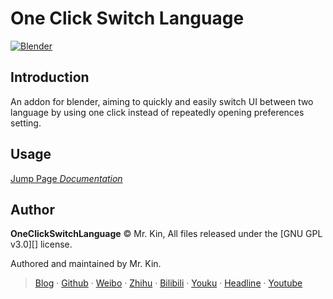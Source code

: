 # One Click Switch Language
[![Blender](https://img.shields.io/badge/Blender-v2.80+-blue)](https://blender.org/)

## Introduction
An addon for blender, aiming to quickly and easily switch UI between two language by using one click instead of repeatedly opening preferences setting.

## Usage
[Jump Page *Documentation*][]

## Author
**OneClickSwitchLanguage** © Mr. Kin, All files released under the [GNU GPL v3.0][] license.

Authored and maintained by Mr. Kin.

> [Blog][] · [Github][] · [Weibo][] · [Zhihu][] · [Bilibili][] · [Youku][] · [Headline][] · [Youtube][]

[Jump Page *Documentation*]: https://mister-kin.github.io/OneClickSwitchLanguage/
[GNU GPL v3.3]: ./LICENSE
[Blog]: https://mister-kin.github.io
[Github]: https://github.com/mister-kin
[Weibo]: https://weibo.com/6270111192/profile?topnav=1&wvr=6&is_all=1
[Bilibili]: http://space.bilibili.com/17025250?
[Youku]: http://i.youku.com/i/UNjA3MTk5Mjgw?spm=a2hzp.8253869.0.0
[Youtube]: https://www.youtube.com/channel/UCNhtdG6whC5mlRDkrhQ0wLA?view_as=public
[Headline]: https://www.toutiao.com/c/user/835254071079053/#mid=1663279303982091
[Zhihu]: https://www.zhihu.com/people/drwu-94
